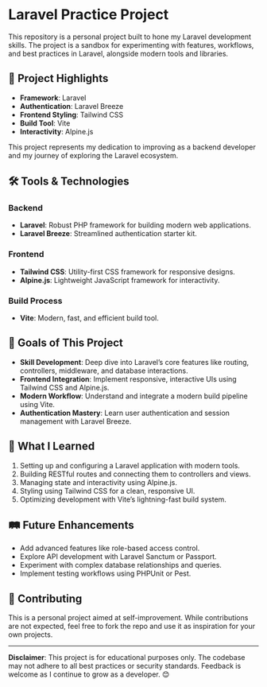# Laravel Practice Project

This repository is a personal project built to hone my Laravel development skills. The project is a sandbox for experimenting with features, workflows, and best practices in Laravel, alongside modern tools and libraries.

## 🌟 Project Highlights

- **Framework**: Laravel
- **Authentication**: Laravel Breeze
- **Frontend Styling**: Tailwind CSS
- **Build Tool**: Vite
- **Interactivity**: Alpine.js

This project represents my dedication to improving as a backend developer and my journey of exploring the Laravel ecosystem.

## 🛠️ Tools & Technologies

### Backend
- **Laravel**: Robust PHP framework for building modern web applications.
- **Laravel Breeze**: Streamlined authentication starter kit.

### Frontend
- **Tailwind CSS**: Utility-first CSS framework for responsive designs.
- **Alpine.js**: Lightweight JavaScript framework for interactivity.

### Build Process
- **Vite**: Modern, fast, and efficient build tool.

## 🎯 Goals of This Project

- **Skill Development**: Deep dive into Laravel’s core features like routing, controllers, middleware, and database interactions.
- **Frontend Integration**: Implement responsive, interactive UIs using Tailwind CSS and Alpine.js.
- **Modern Workflow**: Understand and integrate a modern build pipeline using Vite.
- **Authentication Mastery**: Learn user authentication and session management with Laravel Breeze.

## 🚀 What I Learned

1. Setting up and configuring a Laravel application with modern tools.
2. Building RESTful routes and connecting them to controllers and views.
3. Managing state and interactivity using Alpine.js.
4. Styling using Tailwind CSS for a clean, responsive UI.
5. Optimizing development with Vite’s lightning-fast build system.

## 🛤️ Future Enhancements

- Add advanced features like role-based access control.
- Explore API development with Laravel Sanctum or Passport.
- Experiment with complex database relationships and queries.
- Implement testing workflows using PHPUnit or Pest.

## 🤝 Contributing

This is a personal project aimed at self-improvement. While contributions are not expected, feel free to fork the repo and use it as inspiration for your own projects.

---

**Disclaimer**: This project is for educational purposes only. The codebase may not adhere to all best practices or security standards. Feedback is welcome as I continue to grow as a developer. 😊
```